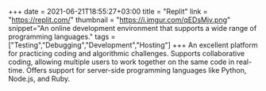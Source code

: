 +++
date = 2021-06-21T18:55:27+03:00
title = "Replit"
link = "https://replit.com/"
thumbnail = "https://i.imgur.com/qEDsMjv.png"
snippet="An online development environment that supports a wide range of programming languages."
tags = ["Testing","Debugging","Development","Hosting"]
+++ 
An excellent platform for practicing coding and algorithmic challenges. 
Supports collaborative coding, allowing multiple users to work together on the same code in real-time.
Offers support for server-side programming languages like Python, Node.js, and Ruby.
